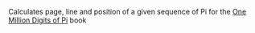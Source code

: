 
Calculates page, line and position of a given sequence of Pi for the [One Million Digits of Pi](https://isbnsearch.org/isbn/9798631094345) book

